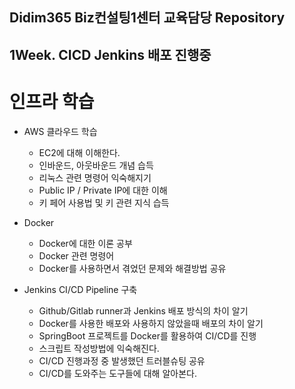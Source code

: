 ## Didim365 Biz컨설팅1센터 교육담당 Repository

1Week. CICD Jenkins 배포 진행중
---

# 인프라 학습

- AWS 클라우드 학습
    - EC2에 대해 이해한다.
    - 인바운드, 아웃바운드 개념 습득
    - 리눅스 관련 명령어 익숙해지기
    - Public IP / Private IP에 대한 이해
    - 키 페어 사용법 및 키 관련 지식 습득
    
- Docker
    - Docker에 대한 이론 공부
    - Docker 관련 명령어
    - Docker를 사용하면서 겪었던 문제와 해결방법 공유

- Jenkins CI/CD Pipeline 구축
    - Github/Gitlab runner과 Jenkins 배포 방식의 차이 알기
    - Docker를 사용한 배포와 사용하지 않았을때 배포의 차이 알기
    - SpringBoot 프로젝트를 Docker를 활용하여 CI/CD를 진행
    - 스크립트 작성방법에 익숙해진다.
    - CI/CD 진행과정 중 발생했던 트러블슈팅 공유
    - CI/CD를 도와주는 도구들에 대해 알아본다.
